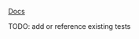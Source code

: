[Docs](https://docs.amplify.aws/react/build-a-backend/data/connect-to-API/)

TODO: add or reference existing tests
